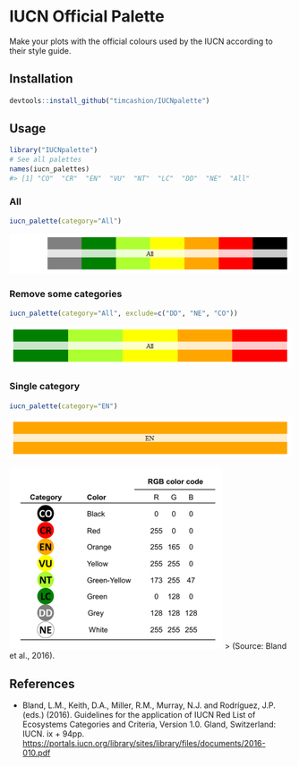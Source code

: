 <!-- README.md is generated from README.Rmd. Please edit that file -->

IUCN Official Palette
=====================

<!-- ![CRAN Downloads](http://cranlogs.r-pkg.org/badges/) -->

Make your plots with the official colours used by the IUCN according to
their style guide.

Installation
------------

``` r
devtools::install_github("timcashion/IUCNpalette")
```

Usage
-----

``` r
library("IUCNpalette")
# See all palettes
names(iucn_palettes)
#> [1] "CO"  "CR"  "EN"  "VU"  "NT"  "LC"  "DD"  "NE"  "All"
```

### All

``` r
iucn_palette(category="All")
```

![](figure/full-categories-1.png)

### Remove some categories

``` r
iucn_palette(category="All", exclude=c("DD", "NE", "CO"))
```

![](figure/some-categories-1.png)

### Single category

``` r
iucn_palette(category="EN")
```

![](figure/single-category-1.png)

![](IUCN_RGB.PNG) \> (Source: Bland et al., 2016).

References
----------

-   Bland, L.M., Keith, D.A., Miller, R.M., Murray, N.J. and Rodríguez,
    J.P. (eds.) (2016). Guidelines for the application of IUCN Red List
    of Ecosystems Categories and Criteria, Version 1.0. Gland,
    Switzerland: IUCN. ix + 94pp.
    <a href="https://portals.iucn.org/library/sites/library/files/documents/2016-010.pdf" class="uri">https://portals.iucn.org/library/sites/library/files/documents/2016-010.pdf</a>
